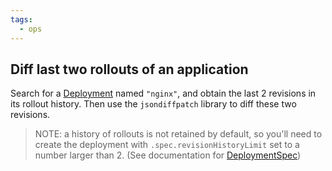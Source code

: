 ```yaml
---
tags:
  - ops
---
```


## Diff last two rollouts of an application

Search for a [Deployment][deployment] named `"nginx"`, and obtain the last 2
revisions in its rollout history. Then use the `jsondiffpatch` library to diff
these two revisions.

> NOTE: a history of rollouts is not retained by default, so you'll need to
> create the deployment with `.spec.revisionHistoryLimit` set to a number larger
> than 2. (See documentation for [DeploymentSpec][deploymentSpec])

[deployment]: https://kubernetes.io/docs/concepts/workloads/controllers/deployment/
[deploymentSpec]: https://kubernetes.io/docs/reference/generated/kubernetes-api/v1.9/#deploymentspec-v1-apps

